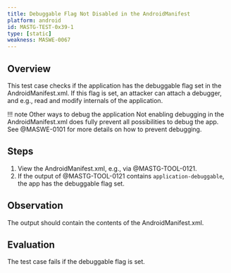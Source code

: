 ```yaml
---
title: Debuggable Flag Not Disabled in the AndroidManifest
platform: android
id: MASTG-TEST-0x39-1
type: [static]
weakness: MASWE-0067
---
```


## Overview

This test case checks if the application has the debuggable flag set in the AndroidManifest.xml. If this flag is set, an attacker can attach a debugger, and e.g., read and modify internals of the application.

!!! note Other ways to debug the application
    Not enabling debugging in the AndroidManifest.xml does fully prevent all possibilities to debug the app. See @MASWE-0101 for more details on how to prevent debugging.

## Steps

1. View the AndroidManifest.xml, e.g., via @MASTG-TOOL-0121.
2. If the output of @MASTG-TOOL-0121 contains `application-debuggable`, the app has the debuggable flag set.

## Observation

The output should contain the contents of the AndroidManifest.xml.

## Evaluation

The test case fails if the debuggable flag is set.
